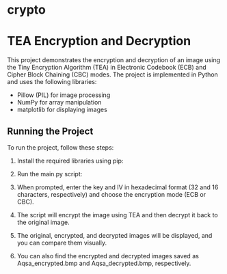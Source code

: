 # crypto 


# TEA Encryption and Decryption

This project demonstrates the encryption and decryption of an image using the Tiny Encryption Algorithm (TEA) in Electronic Codebook (ECB) and Cipher Block Chaining (CBC) modes. The project is implemented in Python and uses the following libraries:

- Pillow (PIL) for image processing
- NumPy for array manipulation
- matplotlib for displaying images

## Running the Project

To run the project, follow these steps:

1. Install the required libraries using pip:

2. Run the main.py script:

3. When prompted, enter the key and IV in hexadecimal format (32 and 16 characters, respectively) and choose the encryption mode (ECB or CBC).

4. The script will encrypt the image using TEA and then decrypt it back to the original image.

5. The original, encrypted, and decrypted images will be displayed, and you can compare them visually.

6. You can also find the encrypted and decrypted images saved as Aqsa_encrypted.bmp and Aqsa_decrypted.bmp, respectively.



